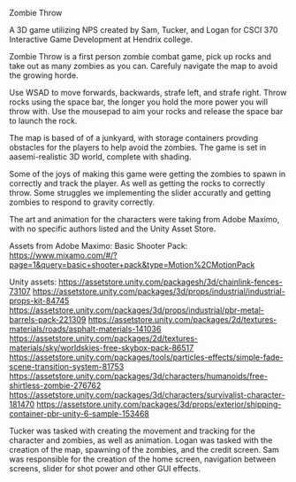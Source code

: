 Zombie Throw

A 3D game utilizing NPS created by Sam, Tucker, and Logan for CSCI 370 Interactive Game Development at Hendrix college.

Zombie Throw is a first person zombie combat game, pick up rocks and take out as many zombies as you can. 
Carefuly navigate the map to avoid the growing horde. 

Use WSAD to move forwards, backwards, strafe left, and strafe right. Throw rocks using the space bar, 
the longer you hold the more power you will throw with. Use the mousepad to aim your rocks and release 
the space bar to launch the rock.

The map is based of of a junkyard, with storage containers provding obstacles for the players to help avoid
the zombies. The game is set in aasemi-realistic 3D world, complete with shading.

Some of the joys of making this game were getting the zombies to spawn in correctly and track the player. As well as
getting the rocks to correctly throw. Some struggles we implementing the slider accuratly and getting zombies to respond to gravity correctly.

The art and animation for the characters were taking from Adobe Maximo, with no specific authors listed and the Unity Asset Store.

Assets from Adobe Maximo:
Basic Shooter Pack: https://www.mixamo.com/#/?page=1&query=basic+shooter+pack&type=Motion%2CMotionPack

Unity assets:
https://assetstore.unity.com/packagesh/3d/chainlink-fences-73107
https://assetstore.unity.com/packages/3d/props/industrial/industrial-props-kit-84745
https://assetstore.unity.com/packages/3d/props/industrial/pbr-metal-barrels-pack-221309
https://assetstore.unity.com/packages/2d/textures-materials/roads/asphalt-materials-141036
https://assetstore.unity.com/packages/2d/textures-materials/sky/worldskies-free-skybox-pack-86517
https://assetstore.unity.com/packages/tools/particles-effects/simple-fade-scene-transition-system-81753
https://assetstore.unity.com/packages/3d/characters/humanoids/free-shirtless-zombie-276762
https://assetstore.unity.com/packages/3d/characters/survivalist-character-181470
https://assetstore.unity.com/packages/3d/props/exterior/shipping-container-pbr-unity-6-sample-153468

Tucker was tasked with creating the movement and tracking for the character and zombies, as well as animation. Logan was tasked with the creation
of the map, spawning of the zombies, and the credit screen. Sam was responsible for the creation of the home screen, navigation between screens,
slider for shot power and other GUI effects.
